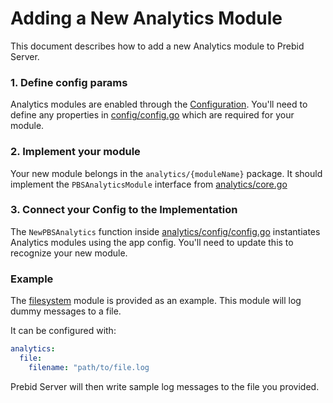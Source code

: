 # Adding a New Analytics Module

This document describes how to add a new Analytics module to Prebid Server.

### 1. Define config params

Analytics modules are enabled through the [Configuration](./configuration.md).
You'll need to define any properties in [config/config.go](../../config/config.go)
which are required for your module.

### 2. Implement your module

Your new module belongs in the `analytics/{moduleName}` package. It should implement the `PBSAnalyticsModule` interface from
[analytics/core.go](../../analytics/core.go)

### 3. Connect your Config to the Implementation

The `NewPBSAnalytics` function inside [analytics/config/config.go](../../analytics/config/config.go) instantiates Analytics modules
using the app config. You'll need to update this to recognize your new module.

### Example

The [filesystem](../../analytics/filesystem) module is provided as an example. This module will log dummy messages to a file.

It can be configured with:

```yaml
analytics:
  file:
    filename: "path/to/file.log
```

Prebid Server will then write sample log messages to the file you provided.
